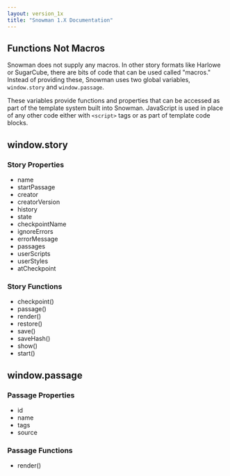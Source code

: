 ```yaml
---
layout: version_1x
title: "Snowman 1.X Documentation"
---
```


## Functions Not Macros

Snowman does not supply any macros. In other story formats like Harlowe or SugarCube, there are bits of code that can be used called "macros." Instead of providing these, Snowman uses two global variables, `window.story` and `window.passage`.

These variables provide functions and properties that can be accessed as part of the template system built into Snowman. JavaScript is used in place of any other code either with `<script>` tags or as part of template code blocks.

## window.story

### Story Properties

* name
* startPassage
* creator
* creatorVersion
* history
* state
* checkpointName
* ignoreErrors
* errorMessage
* passages
* userScripts
* userStyles
* atCheckpoint

### Story Functions

* checkpoint()
* passage()
* render()
* restore()
* save()
* saveHash()
* show()
* start()

## window.passage

### Passage Properties

* id
* name
* tags
* source

### Passage Functions

* render()
